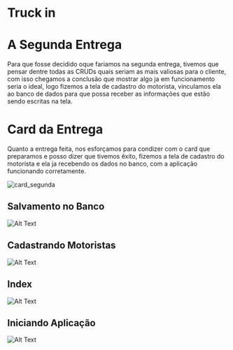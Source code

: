 # Truck in

# A Segunda Entrega

Para que fosse decidido oque fariamos na segunda entrega, tivemos que pensar dentre todas as CRUDs quais seriam as mais valiosas para o cliente, com isso chegamos a conclusão que mostrar algo ja em funcionamento seria o ideal, logo fizemos a tela de cadastro do motorista, vinculamos ela ao banco de dados para que possa receber as informações que estão sendo escritas na tela.

# Card da Entrega

Quanto a entrega feita, nos esforçamos para condizer com o card que preparamos e posso dizer que tivemos êxito, fizemos a tela de cadastro do motorista e ela ja recebendo os dados no banco, com a aplicação funcionando corretamente.

![card_segunda](https://github.com/DanVargaa/Truck-in/blob/master/readme-assets/card%202.jpeg)

## Salvamento no Banco

![Alt Text](https://media.giphy.com/media/Yy41WHKMkVDJwnpbTN/giphy.gif)

## Cadastrando Motoristas

![Alt Text](https://media.giphy.com/media/oIYQasp3wyps0nM3g8/giphy.gif)

## Index

![Alt Text](https://media.giphy.com/media/a4r3OwSjUkrfkvzOEQ/giphy.gif)

## Iniciando Aplicação

![Alt Text](https://media.giphy.com/media/cKs9pWDePs5tfQXs4r/giphy.gif)










